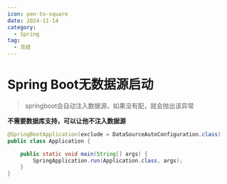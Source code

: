 ```yaml
---
icon: pen-to-square
date: 2024-11-14
category:
  - Spring
tag:
  - 总结
---
```

# Spring Boot无数据源启动



> springboot会自动注入数据源，如果没有配，就会抛出该异常

**不需要数据库支持，可以让他不注入数据源**

```java
@SpringBootApplication(exclude = DataSourceAutoConfiguration.class)
public class Application {

    public static void main(String[] args) {
        SpringApplication.run(Application.class, args);
    }
}
```

